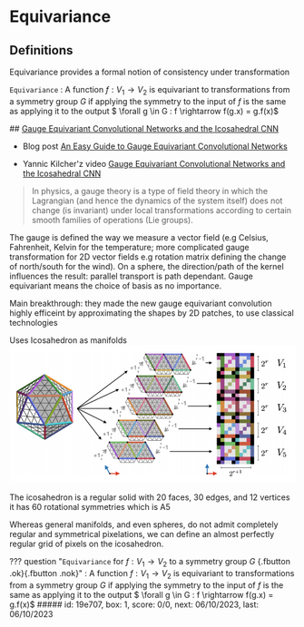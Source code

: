 # Equivariance

## Definitions

Equivariance provides a formal notion of consistency under transformation

`Equivariance`
: A function $f : V_1 \rightarrow V_2$ is equivariant to transformations from a symmetry group $G$ if applying the symmetry to the input of $f$ is the same as applying it to the output $ \forall g \in G : f \rightarrow f(g.x) = g.f(x)$

## [Gauge Equivariant Convolutional Networks and the Icosahedral CNN](https://arxiv.org/abs/1902.04615)

- Blog post [An Easy Guide to Gauge Equivariant Convolutional Networks](https://towardsdatascience.com/an-easy-guide-to-gauge-equivariant-convolutional-networks-9366fb600b70)

- Yannic Kilcher'z video [Gauge Equivariant Convolutional Networks and the Icosahedral CNN ](https://www.youtube.com/watch?v=wZWn7Hm8osA)

> In physics, a gauge theory is a type of field theory in which the Lagrangian (and hence the dynamics of the system itself) does not change (is invariant) under local transformations according to certain smooth families of operations (Lie groups).

The gauge is defined the way we measure a vector field (e.g Celsius, Fahrenheit, Kelvin for the temperature; more complicated gauge transformation for 2D vector fields e.g rotation matrix defining the change of north/south for the wind). On a sphere, the direction/path of the kernel influences the result: parallel transport is path dependant.
Gauge equivariant means the choice of basis as no importance.

Main breakthrough: they made the new gauge equivariant convolution highly efficeint by approximating the shapes by 2D patches, to use classical technologies

Uses Icosahedron as manifolds ![Icosahedron](fig/gauge_equivariance_icosahedron.png)

The icosahedron is a regular solid with 20 faces, 30 edges, and 12 vertices  it has 60 rotational symmetries which is A5

Whereas general manifolds, and even spheres, do not admit completely regular and symmetrical pixelations, we can define an almost perfectly regular grid of pixels on the icosahedron.

??? question "`Equivariance` for $f : V_1 \rightarrow V_2$ to a symmetry group $G$ [](){.fbutton .ok}[](){.fbutton .nok}"
    : A function $f : V_1 \rightarrow V_2$ is equivariant to transformations from a symmetry group $G$ if applying the symmetry to the input of $f$ is the same as applying it to the output $ \forall g \in G : f \rightarrow f(g.x) = g.f(x)$
    ##### id: 19e707, box: 1, score: 0/0, next: 06/10/2023, last: 06/10/2023
